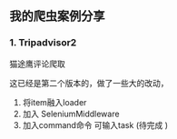 ## 我的爬虫案例分享

### 1. Tripadvisor2

猫途鹰评论爬取  

这已经是第二个版本的，做了一些大的改动，

1. 将item融入loader
2. 加入 SeleniumMiddleware 
3. 加入command命令 可输入task  (待完成 )
